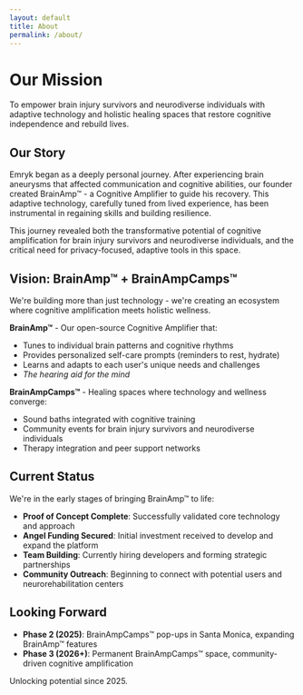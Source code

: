 ```yaml
---
layout: default
title: About
permalink: /about/
---
```


# Our Mission

To empower brain injury survivors and neurodiverse individuals with adaptive technology and holistic healing spaces that restore cognitive independence and rebuild lives.

## Our Story

Emryk began as a deeply personal journey. After experiencing brain aneurysms that affected communication and cognitive abilities, our founder created BrainAmp™ - a Cognitive Amplifier to guide his recovery. This adaptive technology, carefully tuned from lived experience, has been instrumental in regaining skills and building resilience.

This journey revealed both the transformative potential of cognitive amplification for brain injury survivors and neurodiverse individuals, and the critical need for privacy-focused, adaptive tools in this space.

## Vision: BrainAmp™ + BrainAmpCamps™

We're building more than just technology - we're creating an ecosystem where cognitive amplification meets holistic wellness.

**BrainAmp™** - Our open-source Cognitive Amplifier that:
- Tunes to individual brain patterns and cognitive rhythms
- Provides personalized self-care prompts (reminders to rest, hydrate)
- Learns and adapts to each user's unique needs and challenges
- *The hearing aid for the mind*

**BrainAmpCamps™** - Healing spaces where technology and wellness converge:
- Sound baths integrated with cognitive training
- Community events for brain injury survivors and neurodiverse individuals
- Therapy integration and peer support networks

## Current Status

We're in the early stages of bringing BrainAmp™ to life:

- **Proof of Concept Complete**: Successfully validated core technology and approach
- **Angel Funding Secured**: Initial investment received to develop and expand the platform
- **Team Building**: Currently hiring developers and forming strategic partnerships
- **Community Outreach**: Beginning to connect with potential users and neurorehabilitation centers

## Looking Forward

- **Phase 2 (2025)**: BrainAmpCamps™ pop-ups in Santa Monica, expanding BrainAmp™ features
- **Phase 3 (2026+)**: Permanent BrainAmpCamps™ space, community-driven cognitive amplification

Unlocking potential since 2025.
